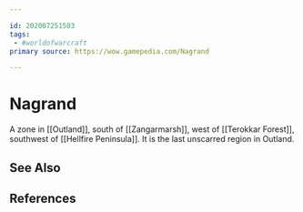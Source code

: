 ```yaml
---

id: 202007251503
tags:
 - #worldofwarcraft
primary source: https://wow.gamepedia.com/Nagrand

---
```


# Nagrand
A zone in [[Outland]], south of [[Zangarmarsh]], west of [[Terokkar Forest]], southwest of [[Hellfire Peninsula]]. It is the last unscarred region in Outland.


## See Also

## References